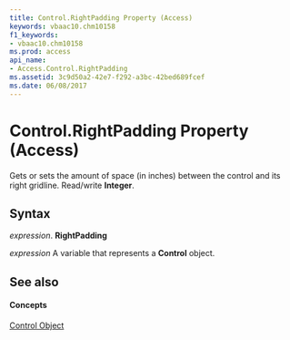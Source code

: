 ```yaml
---
title: Control.RightPadding Property (Access)
keywords: vbaac10.chm10158
f1_keywords:
- vbaac10.chm10158
ms.prod: access
api_name:
- Access.Control.RightPadding
ms.assetid: 3c9d50a2-42e7-f292-a3bc-42bed689fcef
ms.date: 06/08/2017
---
```



# Control.RightPadding Property (Access)

Gets or sets the amount of space (in inches) between the control and its right gridline. Read/write  **Integer**.


## Syntax

 _expression_. **RightPadding**

 _expression_ A variable that represents a **Control** object.


## See also


#### Concepts


[Control Object](control-object-access.md)

